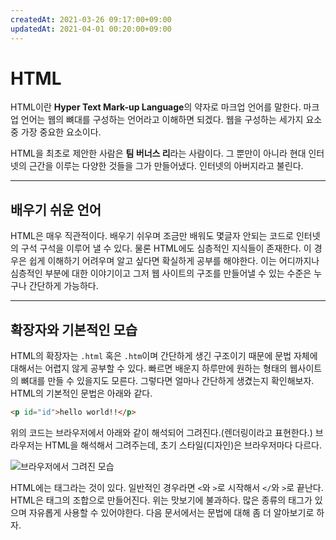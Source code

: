 ```yaml
---
createdAt: 2021-03-26 09:17:00+09:00
updatedAt: 2021-04-01 00:20:00+09:00
---
```


# HTML
HTML이란 **Hyper Text Mark-up Language**의 약자로 마크업 언어를 말한다. 마크업 언어는 웹의 뼈대를 구성하는 언어라고 이해하면 되겠다. 웹을 구성하는 세가지 요소중 가장 중요한 요소이다.

HTML을 최초로 제안한 사람은 **팀 버너스 리**라는 사람이다. 그 뿐만이 아니라 현대 인터넷의 근간을 이루는 다양한 것들을 그가 만들어냈다. 인터넷의 아버지라고 불린다.

---

## 배우기 쉬운 언어
HTML은 매우 직관적이다. 배우기 쉬우며 조금만 배워도 몇글자 안되는 코드로 인터넷의 구석 구석을 이루어 낼 수 있다. 물론 HTML에도 심층적인 지식들이 존재한다. 이 경우은 쉽게 이해하기 어려우며 알고 싶다면 확실하게 공부를 해야한다. 이는 어디까지나 심층적인 부분에 대한 이야기이고 그저 웹 사이트의 구조를 만들어낼 수 있는 수준은 누구나 간단하게 가능하다.

---

## 확장자와 기본적인 모습
HTML의 확장자는 `.html` 혹은 `.htm`이며 간단하게 생긴 구조이기 때문에 문법 자체에 대해서는 어렵지 않게 공부할 수 있다. 빠르면 배운지 하루만에 원하는 형태의 웹사이트의 뼈대를 만들 수 있을지도 모른다. 그렇다면 얼마나 간단하게 생겼는지 확인해보자. HTML의 기본적인 문법은 아래와 같다.

```html
<p id="id">hello world!!</p>
```

위의 코드는 브라우저에서 아래와 같이 해석되어 그려진다.(렌더링이라고 표현한다.) 브라우저는 HTML을 해석해서 그려주는데, 초기 스타일(디자인)은 브라우저마다 다르다.

![브라우저에서 그려진 모습](https://i.postimg.cc/PJFty7jv/Screenshot-2021-03-26-at-12-29-39.png)

HTML에는 태그라는 것이 있다. 일반적인 경우라면 `<`와 `>`로 시작해서 `</`와 `>`로 끝난다. HTML은 태그의 조합으로 만들어진다. 위는 맛보기에 불과하다. 많은 종류의 태그가 있으며 자유롭게 사용할 수 있어야한다. 다음 문서에서는 문법에 대해 좀 더 알아보기로 하자.